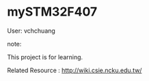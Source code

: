 mySTM32F407
===========
User: vchchuang

note:

  This project is for learning.

Related Resource :
  http://wiki.csie.ncku.edu.tw/
